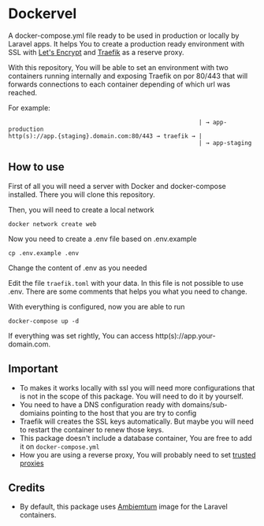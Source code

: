 
# Dockervel  
A docker-compose.yml file ready to be used in production or locally by Laravel apps. It helps You to create a production ready environment with SSL with [Let's Encrypt](https://letsencrypt.org) and [Traefik](https://github.com/containous/traefik/) as a reserve proxy.

With this repository, You will be able to set an environment with two containers running internally and exposing Traefik on por 80/443 that will forwards connections to each container depending of which url was reached.

For example:

	                                                      | → app-production
	http(s)://app.{staging}.domain.com:80/443 → traefik → |
	                                                      | → app-staging

## How to use

First of all you will need a server with Docker and docker-compose installed. There you will clone this repository.

Then, you will need to create a local network

    docker network create web

Now you need to create a .env file based on .env.example

    cp .env.example .env

Change the content of .env as you needed

Edit the file `traefik.toml` with your data. In this file is not possible to use .env. There are some comments that helps you what you need to change.

With everything is configured, now you are able to run

    docker-compose up -d

If everything was set rightly, You can access http(s)://app.your-domain.com.  

## Important

 - To makes it works locally with ssl you will need more configurations
   that is not in the scope of this package. You will need to do it by
   yourself.
 - You need to have a DNS configuration ready with domains/sub-domiains pointing to the host that you are try to config
 - Traefik will creates the SSL keys automatically. But maybe you will need to restart the container to renew those keys.
 - This package doesn't include a database container, You are free to add it on `docker-compose.yml`
 - How you are using a reverse proxy, You will probably need to set [trusted proxies](https://laravel.com/docs/master/requests#configuring-trusted-proxies)  

## Credits

 - By default, this package uses [Ambiemtum](https://github.com/ambientum/ambientum) image for the Laravel containers.
